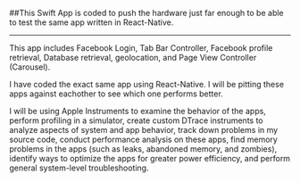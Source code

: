 ##This Swift App is coded to push the hardware just far enough to be able to test the same app written in React-Native.

--------------------------------------------------------------------------------------------------------

This app includes Facebook Login, Tab Bar Controller, Facebook profile retrieval, Database retrieval, geolocation, and Page View Controller (Carousel).

I have coded the exact same app using React-Native. I will be pitting these apps against eachother to see which one performs better.

I will be using Apple Instruments to examine the behavior of the apps, perform profiling in a simulator, create custom DTrace instruments to analyze aspects of system and app behavior, track down problems in my source code, conduct performance analysis on these apps, find memory problems in the apps (such as leaks, abandoned memory, and zombies), identify ways to optimize the apps for greater power efficiency, and perform general system-level troubleshooting. 












